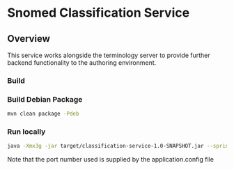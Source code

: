Snomed Classification Service
====================================

Overview
-------
This service works alongside the terminology server to provide further backend functionality to the authoring environment.

### Build

### Build Debian Package
```bash
mvn clean package -Pdeb
```

### Run locally
```bash
java -Xmx3g -jar target/classification-service-1.0-SNAPSHOT.jar --spring.config.location=src/main/resources/application.properties
```
Note that the port number used is supplied by the application.config file

